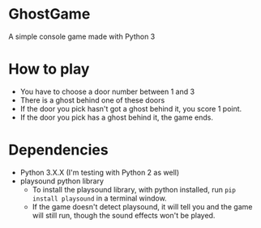 # GhostGame
A simple console game made with Python 3
# How to play
- You have to choose a door number between 1 and 3
- There is a ghost behind one of these doors
- If the door you pick hasn't got a ghost behind it, you score 1 point.
- If the door you pick has a ghost behind it, the game ends.
# Dependencies
- Python 3.X.X (I'm testing with Python 2 as well)
- playsound python library
  - To install the playsound library, with python installed, run `pip install playsound` in a terminal window.
  - If the game doesn't detect playsound, it will tell you and the game will still run, though the sound effects won't be played.
